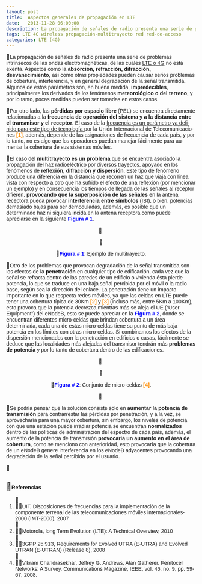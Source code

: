 ```yaml
---
layout: post
title:  Aspectos generales de propagación en LTE
date:   2013-11-28 06:00:00
description: La propagación de señales de radio presenta una serie de problemas intrínsecos de las ondas electromagnéticas, de las cuales LTE o 4G no está exenta. Aspectos como la absorción, refracción, difracción, desvanecimiento, así como otras propiedades pueden causar serios problemas de cobertura, interferencia, y en general degradación de la señal transmitida. Algunos de estos parámetros son, en buena medida, impredecibles, principalmente los derivados de los fenómenos meteorológico o del terreno, y por lo tanto, pocas medidas pueden ser tomadas en estos casos.
tags: LTE 4G wireless propagación-multitrayecto red red-de-acceso
categories: LTE (4G)
---
```

<p style="margin-bottom: 0cm">
<span style="font-size:14px;"><span style="font-family:arial,helvetica,sans-serif;">La propagación de señales de radio presenta una serie de problemas intrínsecos de las ondas electromagnéticas, de las cuales <a href="index.php/es/tecnologias-de-la-informacion/lte-4g/item/31-que-es-4g-y-cuales-son-las-caracteristicas-tecnicas-mas-importantes.html">LTE o 4G</a> no está exenta. Aspectos como la <b>absorción, refracción, difracción, desvanecimiento</b>, así como otras propiedades pueden causar serios problemas de cobertura, interferencia, y en general degradación de la señal transmitida. Algunos de estos parámetros son, en buena medida, <b>impredecibles</b>, principalmente los derivados de los fenómenos <b>meteorológico o del terreno</b>, y por lo tanto, pocas medidas pueden ser tomadas en estos casos.</span></span></p>
<p style="margin-bottom: 0cm">
<span style="font-family: arial, helvetica, sans-serif; font-size: 14px;">Por otro lado, las </span><b style="font-family: arial, helvetica, sans-serif; font-size: 14px;">pérdidas por espacio libre</b><span style="font-family: arial, helvetica, sans-serif; font-size: 14px;"> (PEL) se encuentra directamente relacionadas a la </span><b style="font-family: arial, helvetica, sans-serif; font-size: 14px;">frecuencia de operación del sistema y a la distancia entre el transmisor y el receptor</b><span style="font-family: arial, helvetica, sans-serif; font-size: 14px;">. El caso de la <a href="http://www.telecomsharing.com/es/biblioteca/lte-4g/item/34-el-espectro-y-la-multiplexion-en-lte">frecuencia es </a></span><a href="http://www.telecomsharing.com/es/biblioteca/lte-4g/item/34-el-espectro-y-la-multiplexion-en-lte"><span lang="es-CR" style="font-family: arial, helvetica, sans-serif; font-size: 14px;">un parámetro ya definido p</span><span style="font-family: arial, helvetica, sans-serif; font-size: 14px;">a</span><span lang="es-CR" style="font-family: arial, helvetica, sans-serif; font-size: 14px;">r</span><span style="font-family: arial, helvetica, sans-serif; font-size: 14px;">a est</span><span lang="es-CR" style="font-family: arial, helvetica, sans-serif; font-size: 14px;">e </span><span style="font-family: arial, helvetica, sans-serif; font-size: 14px;">tipo de t</span><span lang="es-CR" style="font-family: arial, helvetica, sans-serif; font-size: 14px;">ec</span><span style="font-family: arial, helvetica, sans-serif; font-size: 14px;">n</span><span lang="es-CR" style="font-family: arial, helvetica, sans-serif; font-size: 14px;">ol</span><span style="font-family: arial, helvetica, sans-serif; font-size: 14px;">ogía </span></a><span lang="es-CR" style="font-family: arial, helvetica, sans-serif; font-size: 14px;">por la Unión Internacional de Telecomunicaciones <strong><span style="color:#ff8c00;">[1]</span></strong>, además, depende de las asignaciones de frecuencia de cada país, y por lo tanto, no es algo que los operadores puedan manejar fácilmente p</span><span style="font-family: arial, helvetica, sans-serif; font-size: 14px;">ar</span><span lang="es-CR" style="font-family: arial, helvetica, sans-serif; font-size: 14px;">a aum</span><span style="font-family: arial, helvetica, sans-serif; font-size: 14px;">e</span><span lang="es-CR" style="font-family: arial, helvetica, sans-serif; font-size: 14px;">n</span><span style="font-family: arial, helvetica, sans-serif; font-size: 14px;">t</span><span lang="es-CR" style="font-family: arial, helvetica, sans-serif; font-size: 14px;">ar </span><span style="font-family: arial, helvetica, sans-serif; font-size: 14px;">l</span><span lang="es-CR" style="font-family: arial, helvetica, sans-serif; font-size: 14px;">a cob</span><span style="font-family: arial, helvetica, sans-serif; font-size: 14px;">e</span><span lang="es-CR" style="font-family: arial, helvetica, sans-serif; font-size: 14px;">rt</span><span style="font-family: arial, helvetica, sans-serif; font-size: 14px;">u</span><span lang="es-CR" style="font-family: arial, helvetica, sans-serif; font-size: 14px;">ra d</span><span style="font-family: arial, helvetica, sans-serif; font-size: 14px;">e </span><span lang="es-CR" style="font-family: arial, helvetica, sans-serif; font-size: 14px;">su</span><span style="font-family: arial, helvetica, sans-serif; font-size: 14px;">s s</span><span lang="es-CR" style="font-family: arial, helvetica, sans-serif; font-size: 14px;">ist</span><span style="font-family: arial, helvetica, sans-serif; font-size: 14px;">e</span><span lang="es-CR" style="font-family: arial, helvetica, sans-serif; font-size: 14px;">m</span><span style="font-family: arial, helvetica, sans-serif; font-size: 14px;">as móviles</span><span lang="es-CR" style="font-family: arial, helvetica, sans-serif; font-size: 14px;">.</span></p>
<p style="margin-bottom: 0cm">
<span style="font-family: arial, helvetica, sans-serif; font-size: 14px;">El caso del </span><b style="font-family: arial, helvetica, sans-serif; font-size: 14px;">multitrayecto es un problema</b><span style="font-family: arial, helvetica, sans-serif; font-size: 14px;"> que se encuentra asociado la propagación del haz radioeléctrico por diversos trayectos, apoyado en los fenómenos de </span><b style="font-family: arial, helvetica, sans-serif; font-size: 14px;">reflexión, difracción y dispersión</b><span style="font-family: arial, helvetica, sans-serif; font-size: 14px;">. Este tipo de fenómeno produce una diferencia en la distancia que recorren un haz que viaja con linea vista con respecto a otro que ha sufrido el efecto de una reflexión (por mencionar un ejemplo) y en consecuencia los tiempos de llegada de las señales al receptor difieren, </span><b style="font-family: arial, helvetica, sans-serif; font-size: 14px;">provocando que la superposición de las señales</b><span style="font-family: arial, helvetica, sans-serif; font-size: 14px;"> en la antena receptora pueda provocar </span><b style="font-family: arial, helvetica, sans-serif; font-size: 14px;">interferencia entre símbolos</b><span style="font-family: arial, helvetica, sans-serif; font-size: 14px;"> (ISI), o bien, potencias demasiado bajas para ser demoduladas, además, es posible que un determinado haz ni siquiera incida en la antena receptora como puede apreciarse en la siguiente </span><span style="font-family: arial, helvetica, sans-serif; font-size: 14px; color: rgb(0, 0, 255);"><strong>Figura # 1</strong></span><span style="font-family: arial, helvetica, sans-serif; font-size: 14px;">.</span></p>
<p align="CENTER" style="margin-bottom: 0cm">
&nbsp;</p>
<p align="CENTER" style="margin-bottom: 0cm">
<img alt="" src="images/TICs/aspectos-generales-de-propagacion-en-LTE/1.jpg" /></p>
<p align="CENTER" style="margin-bottom: 0cm">
<strong style="font-family: arial, helvetica, sans-serif; font-size: 14px;"><span style="color:#0000ff;">Figura # 1</span></strong><span style="font-family: arial, helvetica, sans-serif; font-size: 14px;">: Ejemplo de multitrayecto.</span></p>

<p style="margin-bottom: 0cm">
<span style="font-size:14px;"><span style="font-family:arial,helvetica,sans-serif;">Otro de los problemas que provocan degradación de la señal transmitida son los efectos de la <b>penetración</b> en cualquier tipo de edificación, cada vez que la señal se refracta dentro de las paredes de un edificio o vivienda ésta pierde potencia, lo que se traduce en una baja señal percibida por el móvil o la radio base, según sea la dirección del enlace. La penetración tiene un impacto importante en lo que respecta redes móviles, ya que las celdas en LTE puede tener una cobertura típica de 30Km <strong><span style="color:#ff8c00;">[2]</span></strong> y <strong><span style="color:#ff8c00;">[3]</span></strong> (incluso más, entre 5Km a 100Km), esto provoca que la potencia decrezca mientras más se aleja el UE (“User Equipment”) del eNodeB, esto se puede apreciar en la <strong><span style="color:#0000ff;">Figura # 2</span></strong>, donde se encuentran diferentes micro-celdas que brindan cobertura a un área determinada, cada una de estas micro-celdas tiene su punto de más baja potencia en los límites con otras micro-celdas. Si combinamos los efectos de la dispersión mencionados con la penetración en edificios o casas, fácilmente se deduce que las localidades más alejadas del transmisor tendrán más <b>problemas de potencia</b> y por lo tanto de cobertura dentro de las edificaciones.</span></span></p>
<p align="CENTER" style="margin-bottom: 0cm">
&nbsp;</p>
<p align="CENTER" style="margin-bottom: 0cm">
<img alt="" src="images/TICs/aspectos-generales-de-propagacion-en-LTE/2.jpg" /></p>
<p align="CENTER" style="margin-bottom: 0cm">
<strong style="font-family: arial, helvetica, sans-serif; font-size: 14px;"><span style="color:#0000ff;">Figura # 2</span></strong><span style="font-family: arial, helvetica, sans-serif; font-size: 14px;">: Conjunto de micro-celdas </span><strong style="font-family: arial, helvetica, sans-serif; font-size: 14px;"><span style="color:#ff8c00;">[4]</span></strong><span style="font-family: arial, helvetica, sans-serif; font-size: 14px;">.</span></p>
<p align="CENTER" style="margin-bottom: 0cm">
&nbsp;</p>
<p style="margin-bottom: 0cm">
<span style="font-family: arial, helvetica, sans-serif; font-size: 14px;">Se podría pensar que la solución consiste solo en </span><b style="font-family: arial, helvetica, sans-serif; font-size: 14px;">aumentar la potencia de transmisión</b><span style="font-family: arial, helvetica, sans-serif; font-size: 14px;"> para contrarrestar las pérdidas por penetración, y a la vez, se aprovecharía para una mayor cobertura, sin embargo, los niveles de potencia con que una estación puede irradiar potencia se encuentran </span><b style="font-family: arial, helvetica, sans-serif; font-size: 14px;">normalizados</b><span style="font-family: arial, helvetica, sans-serif; font-size: 14px;"> dentro de las políticas de administración del espectro de cada país, además, el aumento de la potencia de transmisión </span><b style="font-family: arial, helvetica, sans-serif; font-size: 14px;">provocaría un aumento en el área de cobertura</b><span style="font-family: arial, helvetica, sans-serif; font-size: 14px;">, como se menciono con anterioridad, esto provocaría que la cobertura de un eNodeB genere interferencia en los eNodeB adyacentes provocando una degradación de la señal percibida por el usuario.</span></p>
<p style="margin-bottom: 0cm">
&nbsp;</p>
<h2 style="margin-bottom: 0cm;">
<span style="font-size:14px;"><span style="font-family:arial,helvetica,sans-serif;">Referencias</span></span></h2>
<ol>
<li style="margin-bottom: 0cm;">
<span style="font-size:14px;"><span style="font-family:arial,helvetica,sans-serif;">UIT, Disposiciones de frecuencias para la implementación de la componente terrenal de las telecomunicaciones móviles internacionales-2000 (IMT-2000), 2007</span></span></li>
<li style="margin-bottom: 0cm;">
<span style="font-size:14px;"><span style="font-family:arial,helvetica,sans-serif;">Motorola, long Term Evolution (LTE): A Technical Overview, 2010</span></span></li>
<li style="margin-bottom: 0cm;">
<span style="font-size:14px;"><span style="font-family:arial,helvetica,sans-serif;">3GPP 25.913, Requirements for Evolved UTRA (E-UTRA) and Evolved UTRAN (E-UTRAN) (Release 8), 2008</span></span></li>
<li style="margin-bottom: 0cm;">
<span style="font-size:14px;"><span style="font-family:arial,helvetica,sans-serif;">Vikram Chandrasekhar, Jeffrey G. Andrews, Alan Gatherer. Femtocell Networks: A Survey. Communications Magazine, IEEE, vol. 46, no. 9, pp. 59-67, 2008.</span></span></li>
</ol>